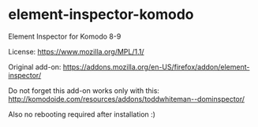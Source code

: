 element-inspector-komodo
========================

Element Inspector for Komodo 8-9

License: https://www.mozilla.org/MPL/1.1/

Original add-on: https://addons.mozilla.org/en-US/firefox/addon/element-inspector/

Do not forget this add-on works only with this: http://komodoide.com/resources/addons/toddwhiteman--dominspector/

Also no rebooting required after installation :)

